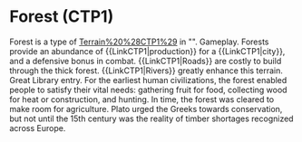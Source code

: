# Forest (CTP1)

Forest is a type of [Terrain%20%28CTP1%29](terrain) in "".
Gameplay.
Forests provide an abundance of {{LinkCTP1|production}} for a {{LinkCTP1|city}}, and a defensive bonus in combat. {{LinkCTP1|Roads}} are costly to build through the thick forest. {{LinkCTP1|Rivers}} greatly enhance this terrain. 
Great Library entry.
For the earliest human civilizations, the forest enabled people to satisfy their vital needs: gathering fruit for food, collecting wood for heat or construction, and hunting. In time, the forest was cleared to make room for agriculture. Plato urged the Greeks towards conservation, but not until the 15th century was the reality of timber shortages recognized across Europe.